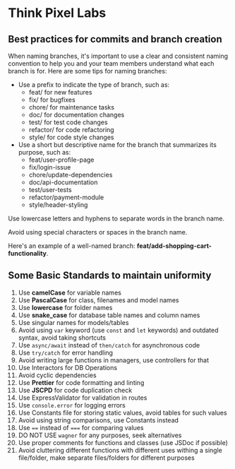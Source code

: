 # Think Pixel Labs

## Best practices for commits and branch creation

When naming branches, it's important to use a clear and consistent naming convention to help you and your team members understand what each branch is for. Here are some tips for naming branches:

- Use a prefix to indicate the type of branch, such as:
  - feat/ for new features
  - fix/ for bugfixes
  - chore/ for maintenance tasks
  - doc/ for documentation changes
  - test/ for test code changes
  - refactor/ for code refactoring
  - style/ for code style changes
- Use a short but descriptive name for the branch that summarizes its purpose, such as:
  - feat/user-profile-page
  - fix/login-issue
  - chore/update-dependencies
  - doc/api-documentation
  - test/user-tests
  - refactor/payment-module
  - style/header-styling

Use lowercase letters and hyphens to separate words in the branch name.

Avoid using special characters or spaces in the branch name.

Here's an example of a well-named branch: **feat/add-shopping-cart-functionality**.

## Some Basic Standards to maintain uniformity

1. Use **camelCase** for variable names
2. Use **PascalCase** for class, filenames and model names
3. Use **lowercase** for folder names
4. Use **snake_case** for database table names and column names
5. Use singular names for models/tables
6. Avoid using `var` keyword (use `const` and `let` keywords) and outdated syntax, avoid taking shortcuts
7. Use `async/await` instead of `then/catch` for asynchronous code
8. Use `try/catch` for error handling
9. Avoid writing large functions in managers, use controllers for that
10. Use Interactors for DB Operations
11. Avoid cyclic dependencies
12. Use **Prettier** for code formatting and linting
13. Use **JSCPD** for code duplication check
14. Use ExpressValidator for validation in routes
15. Use `console.error` for logging errors
16. Use Constants file for storing static values, avoid tables for such values
17. Avoid using string comparisons, use Constants instead
18. Use `==` instead of `===` for comparing values
19. DO NOT USE `wagner` for any purposes, seek alternatives
20. Use proper comments for functions and classes (use JSDoc if possible)
21. Avoid cluttering different functions with different uses withing a single file/folder, make separate files/folders for different purposes
